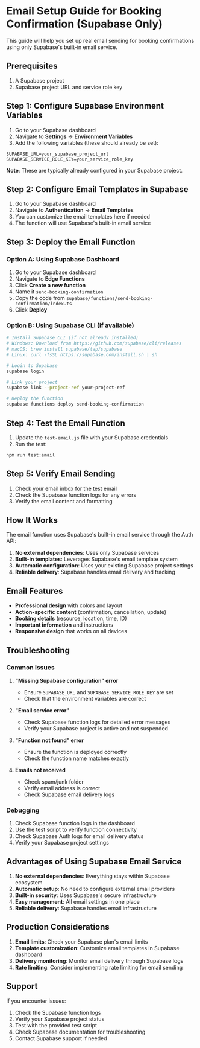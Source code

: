# Email Setup Guide for Booking Confirmation (Supabase Only)

This guide will help you set up real email sending for booking confirmations using only Supabase's built-in email service.

## Prerequisites

1. A Supabase project
2. Supabase project URL and service role key

## Step 1: Configure Supabase Environment Variables

1. Go to your Supabase dashboard
2. Navigate to **Settings** → **Environment Variables**
3. Add the following variables (these should already be set):

```
SUPABASE_URL=your_supabase_project_url
SUPABASE_SERVICE_ROLE_KEY=your_service_role_key
```

**Note**: These are typically already configured in your Supabase project.

## Step 2: Configure Email Templates in Supabase

1. Go to your Supabase dashboard
2. Navigate to **Authentication** → **Email Templates**
3. You can customize the email templates here if needed
4. The function will use Supabase's built-in email service

## Step 3: Deploy the Email Function

### Option A: Using Supabase Dashboard

1. Go to your Supabase dashboard
2. Navigate to **Edge Functions**
3. Click **Create a new function**
4. Name it `send-booking-confirmation`
5. Copy the code from `supabase/functions/send-booking-confirmation/index.ts`
6. Click **Deploy**

### Option B: Using Supabase CLI (if available)

```bash
# Install Supabase CLI (if not already installed)
# Windows: Download from https://github.com/supabase/cli/releases
# macOS: brew install supabase/tap/supabase
# Linux: curl -fsSL https://supabase.com/install.sh | sh

# Login to Supabase
supabase login

# Link your project
supabase link --project-ref your-project-ref

# Deploy the function
supabase functions deploy send-booking-confirmation
```

## Step 4: Test the Email Function

1. Update the `test-email.js` file with your Supabase credentials
2. Run the test:

```bash
npm run test:email
```

## Step 5: Verify Email Sending

1. Check your email inbox for the test email
2. Check the Supabase function logs for any errors
3. Verify the email content and formatting

## How It Works

The email function uses Supabase's built-in email service through the Auth API:

1. **No external dependencies**: Uses only Supabase services
2. **Built-in templates**: Leverages Supabase's email template system
3. **Automatic configuration**: Uses your existing Supabase project settings
4. **Reliable delivery**: Supabase handles email delivery and tracking

## Email Features

- **Professional design** with colors and layout
- **Action-specific content** (confirmation, cancellation, update)
- **Booking details** (resource, location, time, ID)
- **Important information** and instructions
- **Responsive design** that works on all devices

## Troubleshooting

### Common Issues

1. **"Missing Supabase configuration" error**
   - Ensure `SUPABASE_URL` and `SUPABASE_SERVICE_ROLE_KEY` are set
   - Check that the environment variables are correct

2. **"Email service error"**
   - Check Supabase function logs for detailed error messages
   - Verify your Supabase project is active and not suspended

3. **"Function not found" error**
   - Ensure the function is deployed correctly
   - Check the function name matches exactly

4. **Emails not received**
   - Check spam/junk folder
   - Verify email address is correct
   - Check Supabase email delivery logs

### Debugging

1. Check Supabase function logs in the dashboard
2. Use the test script to verify function connectivity
3. Check Supabase Auth logs for email delivery status
4. Verify your Supabase project settings

## Advantages of Using Supabase Email Service

1. **No external dependencies**: Everything stays within Supabase ecosystem
2. **Automatic setup**: No need to configure external email providers
3. **Built-in security**: Uses Supabase's secure infrastructure
4. **Easy management**: All email settings in one place
5. **Reliable delivery**: Supabase handles email infrastructure

## Production Considerations

1. **Email limits**: Check your Supabase plan's email limits
2. **Template customization**: Customize email templates in Supabase dashboard
3. **Delivery monitoring**: Monitor email delivery through Supabase logs
4. **Rate limiting**: Consider implementing rate limiting for email sending

## Support

If you encounter issues:

1. Check the Supabase function logs
2. Verify your Supabase project status
3. Test with the provided test script
4. Check Supabase documentation for troubleshooting
5. Contact Supabase support if needed 